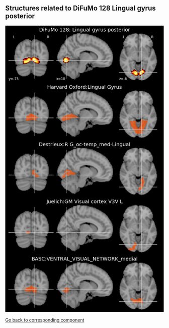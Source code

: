 


## Structures related to DiFuMo 128 Lingual gyrus posterior

![12](12.jpg "Structures related to DiFuMo 128 Lingual gyrus posterior")

[Go back to corresponding component](https://parietal-inria.github.io/DiFuMo/128/html/12.html)